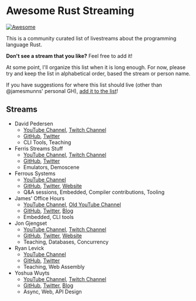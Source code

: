 # Awesome Rust Streaming

[![Awesome](https://awesome.re/badge.svg)](https://awesome.re)

This is a community curated list of livestreams about the programming language Rust.

**Don't see a stream that you like?** Feel free to add it!

At some point, I'll organize this list when it is long enough. For now, please try and keep the list in alphabetical order, based the stream or person name.

If you have suggestions for where this list should live (other than @jamesmunns' personal GH), [add it to the list](https://github.com/jamesmunns/awesome-rust-streaming/edit/master/README.md)!

## Streams

<!-- Template:

* Stream Name
    * Link to stream
    * GitHub/Twitter/Other Handles
    * Usual topics/stream description

-->

* David Pedersen
    * [YouTube Channel](https://www.youtube.com/channel/UCDmSWx6SK0zCU2NqPJ0VmDQ), [Twitch Channel](https://www.twitch.tv/davidpdrsn)
    * [GitHub](https://github.com/davidpdrsn), [Twitter](https://twitter.com/davidpdrsn)
    * CLI Tools, Teaching
* Ferris Streams Stuff
    * [YouTube Channel](https://www.youtube.com/channel/UC4mpLlHn0FOekNg05yCnkzQ), [Twitch Channel](https://www.twitch.tv/ferrisstreamsstuff)
    * [GitHub](https://github.com/yupferris), [Twitter](https://twitter.com/ferristweetsnow)
    * Emulators, Demoscene
* Ferrous Systems
    * [YouTube Channel](https://www.youtube.com/c/FerrousSystemsGmbH)
    * [GitHub](https://github.com/FerrousSystems), [Twitter](https://twitter.com/ferroussystems), [Website](https://ferrous-systems.com)
    * Q&A sessions, Embedded, Compiler contributions, Tooling
* James' Office Hours
    * [YouTube Channel](https://www.youtube.com/channel/UCb48C4qqcXQpRugPbdwigZQ), [Old YouTube Channel](https://www.youtube.com/c/JamesMunns/)
    * [GitHub](https://github.com/jamesmunns), [Twitter](https://twitter.com/bitshiftmask), [Blog](https://jamesmunns.com)
    * Embedded, CLI tools
* Jon Gjengset
    * [YouTube Channel](https://www.youtube.com/c/JonGjengset/), [Twitch Channel](https://www.twitch.tv/jonhoo)
    * [GitHub](https://github.com/Jonhoo), [Twitter](https://twitter.com/jonhoo), [Website](https://thesquareplanet.com/)
    * Teaching, Databases, Concurrency
* Ryan Levick
    * [YouTube Channel](https://www.youtube.com/channel/UCpeX4D-ArTrsqvhLapAHprQ)
    * [GitHub](https://github.com/rylev), [Twitter](https://twitter.com/ryan_levick)
    * Teaching, Web Assembly
* Yoshua Wuyts
    * [YouTube Channel](https://www.youtube.com/yoshuawuyts), [Twitch Channel](https://www.twitch.tv/yoshuawuyts)
    * [GitHub](https://github.com/yoshuawuyts/), [Twitter](https://twitter.com/yoshuawuyts), [Blog](https://blog.yoshuawuyts.com/)
    * Async, Web, API Design
